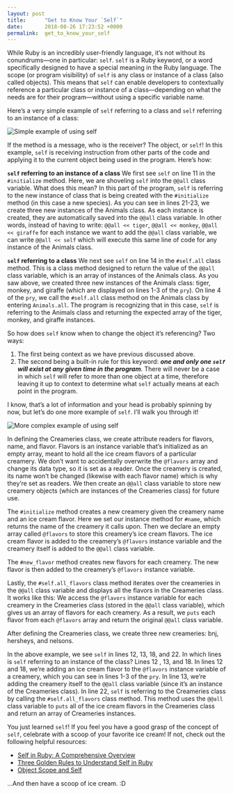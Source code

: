 ```yaml
---
layout: post
title:      "Get to Know Your `Self`"
date:       2018-08-26 17:23:52 +0000
permalink:  get_to_know_your_self
---
```



While Ruby is an incredibly user-friendly language, it’s not without its conundrums—one in particular: `self`. `self` is a Ruby keyword, or a word specifically designed to have a special meaning in the Ruby language. The scope (or program visibility) of `self` is any class or instance of a class (also called objects). This means that `self` can enable developers to contextually reference a particular class or instance of a class—depending on what the needs are for their program—without using a specific variable name.

Here’s a very simple example of `self` referring to a class and `self` referring to an instance of a class:

![Simple example of using `self`](https://meghangutshall.com/uploads/1/1/9/5/119558693/images/simple-self.png)

If the method is a message, who is the receiver? The object, or `self`! In this example, `self` is receiving instruction from other parts of the code and applying it to the current object being used in the program. Here’s how:

**`self` referring to an instance of a class**
We first see `self` on line 11 in the `#initialize` method. Here, we are shoveling `self` into the `@@all` class variable. What does this mean? In this part of the program, `self` is referring to the new instance of class that is being created with the `#initialize` method (in this case a new species). As you can see in lines 21-23, we create three new instances of the Animals class. As each instance is created, they are automatically saved into the `@@all` class variable. In other words, instead of having to write: `@@all << tiger`, `@@all << monkey`, `@@all << giraffe` for each instance we want to add the `@@all` class variable, we can write `@@all << self` which will execute this same line of code for any instance of the Animals class.

**`self` referring to a class**
We next see `self` on line 14 in the `#self.all` class method. This is a class method designed to return the value of the `@@all` class variable, which is an array of instances of the Animals class. As you saw above, we created three new instances of the Animals class: tiger, monkey, and giraffe (which are displayed on lines 1-3 of the `pry`). On line 4 of the `pry`, we call the `#self.all` class method on the Animals class by entering `Animals.all`. The program is recognizing that in this case, `self` is referring to the Animals class and returning the expected array of the tiger, monkey, and giraffe instances.

So how does `self` know when to change the object it’s referencing? Two ways:
1. The first being context as we have previous discussed above.
2. The second being a built-in rule for this keyword: ***one and only one `self` will exist at any given time in the program***. There will never be a case in which `self` will refer to more than one object at a time, therefore leaving it up to context to determine what `self` actually means at each point in the program.

I know, that’s a lot of information and your head is probably spinning by now, but let’s do one more example of `self`. I’ll walk you through it!

![More complex example of using `self`](https://meghangutshall.com/uploads/1/1/9/5/119558693/images/ice-cream-self.png)

In defining the Creameries class, we create attribute readers for flavors, name, and flavor. Flavors is an instance variable that’s initialized as an empty array, meant to hold all the ice cream flavors of a particular creamery. We don’t want to accidentally overwrite the `@flavors` array and change its data type, so it is set as a reader. Once the creamery is created, its name won’t be changed (likewise with each flavor name) which is why they’re set as readers. We then create an `@@all` class variable to store new creamery objects (which are instances of the Creameries class) for future use.

The `#initialize` method creates a new creamery given the creamery name and an ice cream flavor. Here we set our instance method for `#name`, which returns the name of the creamery it calls upon. Then we declare an empty array called `@flavors` to store this creamery’s ice cream flavors. The ice cream flavor is added to the creamery’s `@flavors` instance variable and the creamery itself is added to the `@@all` class variable.

The `#new_flavor` method creates new flavors for each creamery. The new flavor is then added to the creamery’s `@flavors` instance variable.

Lastly, the `#self.all_flavors` class method iterates over the creameries in the `@@all` class variable and displays all the flavors in the Creameries class. It works like this: We access the `@flavors` instance variable for each creamery in the Creameries class (stored in the `@@all` class variable), which gives us an array of flavors for each creamery. As a result, we `puts` each flavor from each `@flavors` array and return the original `@@all` class variable.

After defining the Creameries class, we create three new creameries: bnj, hersheys, and nelsons.

In the above example, we see `self` in lines 12, 13, 18, and 22. In which lines is `self` referring to an instance of the class? Lines 12 , 13, and 18. In lines 12 and 18, we’re adding an ice cream flavor to the `@flavors` instance variable of a creamery, which you can see in lines 1-3 of the `pry`. In line 13, we’re adding the creamery itself to the `@@all` class variable (since it’s an instance of the Creameries class). In line 22, `self` is referring to the Creameries class by calling the `#self.all_flavors` class method. This method uses the `@@all` class variable to `puts` all of the ice cream flavors in the Creameries class and return an array of Creameries instances.

You just learned `self`! If you feel you have a good grasp of the concept of `self`, celebrate with a scoop of your favorite ice cream! If not, check out the following helpful resources:

* [Self in Ruby: A Comprehensive Overview](https://airbrake.io/blog/ruby/self-ruby-overview)
* [Three Golden Rules to Understand Self in Ruby](https://hackhands.com/three-golden-rules-understand-self-ruby/)
* [Object Scope and Self](http://ruby-for-beginners.rubymonstas.org/writing_classes/self.html)

...And then have a scoop of ice cream. :D

